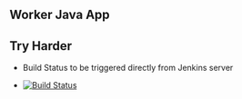 ## Worker Java App

## Try Harder
* Build Status to be triggered directly from Jenkins server


* [![Build Status](http://34.125.117.211:8080/buildStatus/icon?job=Instavote%2Fworker-build)](http://34.125.117.211:8080/job/Instavote/job/worker-build/)
